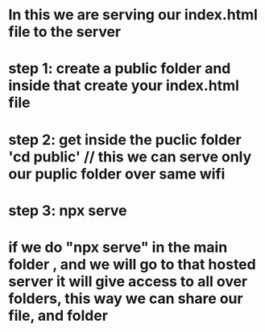# In this we are serving our index.html file to the server
# step 1: create a public folder and inside that create your index.html file
# step 2: get inside the puclic folder 'cd public' // this we can serve only our puplic folder over same wifi
# step 3: npx serve 
# if we do "npx serve" in the main folder , and we will go to that hosted server it will give access to all over folders, this way we can share our file, and folder 
